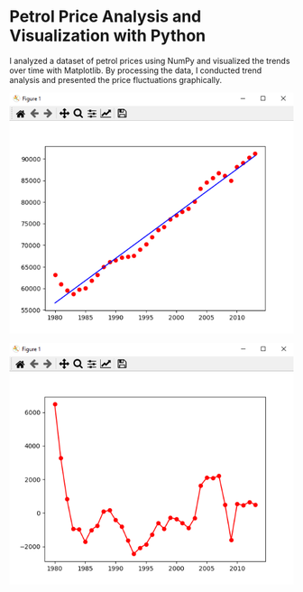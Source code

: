# Petrol Price Analysis and Visualization with Python

I analyzed a dataset of petrol prices using NumPy and visualized the trends over time with Matplotlib. By processing the data, I conducted trend analysis and presented the price fluctuations graphically.

![alt text](https://github.com/cakirgozbahar/Petrol-Price-Analysis/blob/main/figure_1.png)

![alt text](https://github.com/cakirgozbahar/Petrol-Price-Analysis/blob/main/figure_2.png)
